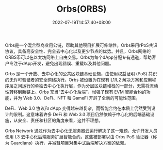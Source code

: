 ﻿---
weight: 
title: "Orbs(ORBS)"
description: "Orbs是一个混合型商业用公链，帮助其他扩展可伸缩性"
date: 2022-07-19T14:57:40+08:00
lastmod: 2022-07-19T14:57:40+08:00
draft: false
authors: ["Simon"]
featuredImage: "orbsorbs.jpg"
link: "https://www.orbs.com/"
tags: ["数字代币","Orbs(ORBS)"]
categories: ["navigation"]
navigation: ["数字代币"]
lightgallery: true
toc: true
pinned: false
recommend: false
recommend1: false
---
Orbs是一个混合型商业用公链，帮助其他项目扩展可伸缩性。Orbs采用rPoS共识协议，具备高安全性、完全去中心化以及更少节点的优势。并且，Orbs网络的ORBS币可以在以太坊网络上自由交易。Orbs为每个dApp分配专有通道，帮助客户专注于dApp开发，避免出现错误、重载以及其他问题。

Orbs 是一个开放、去中心化的公共区块链基础设施，由使用权益证明 (PoS) 共识的无许可验证者的安全网络执行。Orbs 被设置为在现有 L1/L2 解决方案和应用程序层之间运行的单独去中心化执行层，作为分层区块链堆栈的一部分，无需将流动性转移到新链上。Orbs 充当“去中心化后端”，增强了现有 EVM 智能合约的功能，并为 Web 3.0、DeFi、NFT 和 GameFi 开辟了全新的可能性范围。

DeFi、Web 3.0 协议和 dApp 变得越来越复杂，而智能合约在本质上仍然受到设计的限制。这意味着许多 DeFi 和 Web 3.0 项目仍然依赖于中心化的后端基础设施，从安全、责任和社区的角度来看，这并不理想。

Orbs Network 通过作为去中心化无服务器云运行解决了这一难题，允许开发人员使用 L3 去中心化后端服务扩展智能合约。这些被部署以由 Orbs PoS 验证器（称为 Guardians）执行，并减轻项目对集中式后端解决方案的依赖。